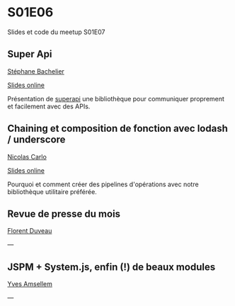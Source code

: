 S01E06
======

Slides et code du meetup S01E07

Super Api
-----------------------------------
[Stéphane Bachelier](https://twitter.com/sbachelier)

[Slides online](http://slides.com/stephanebachelier/deck#/)

Présentation de [superapi](https://github.com/stephanebachelier/superapi) une bibliothèque pour communiquer proprement et facilement avec des APIs.

Chaining et composition de fonction avec lodash / underscore
-------------------------------
[Nicolas Carlo](https://twitter.com/nicoespeon)

[Slides online](http://slides.com/nicoespeon/composition-chaining-lodash#/)

Pourquoi et comment créer des pipelines d'opérations avec notre bibliothèque utilitaire préférée.

Revue de presse du mois
-----------------------
[Florent Duveau](https://twitter.com/florentduveau)

—

JSPM + System.js, enfin (!) de beaux modules
-------------------------------
[Yves Amsellem](amsellemyves)

—
